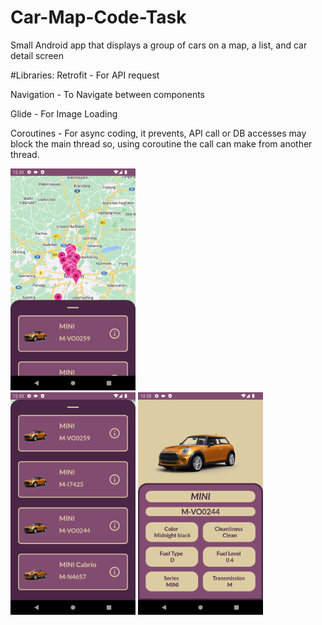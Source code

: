 # Car-Map-Code-Task

Small Android app that displays a group of cars on a map, a list, and car detail screen

#Libraries:
Retrofit - For API request

Navigation - To Navigate between components

Glide - For Image Loading

Coroutines - For async coding, it prevents, API call or DB accesses may block the main thread so, using coroutine the call can make from another thread.



<img src="https://github.com/eylulnc/Car-Map-Code-Task/blob/main/1.png" width="200" />
</br>

<img src="https://github.com/eylulnc/Car-Map-Code-Task/blob/main/2.png" width="200" />

<img src="https://github.com/eylulnc/Car-Map-Code-Task/blob/main/3.png" width="200" />

